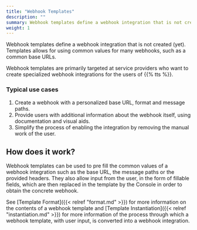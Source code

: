 ```yaml
---
title: "Webhook Templates"
description: ""
summary: Webhook templates define a webhook integration that is not created (yet). Templates allows for using common values for many webhooks, such as a common base paths.
weight: 1
---
```


Webhook templates define a webhook integration that is not created (yet). Templates allows for using common values for many webhooks, such as a common base URLs.

Webhook templates are primarily targeted at service providers who want to create specialized webhook integrations for the users of {{% tts %}}.

<!--more-->

### Typical use cases

1. Create a webhook with a personalized base URL, format and message paths.
2. Provide users with additional information about the webhook itself, using documentation and visual aids.
3. Simplify the process of enabling the integration by removing the manual work of the user.

## How does it work?

Webhook templates can be used to pre fill the common values of a webhook integration such as the base URL, the message paths or the provided headers. They also allow input from the user, in the form of fillable fields, which are then replaced in the template by the Console in order to obtain the concrete webhook. 

See [Template Format]({{< relref "format.md" >}}) for more information on the contents of a webhook template and  [Template Instantiation]({{< relref "instantiation.md" >}}) for more information of the process through which a webhook template, with user input, is converted into a webhook integration.
